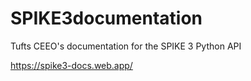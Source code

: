 # SPIKE3documentation
Tufts CEEO's documentation for the SPIKE 3 Python API

https://spike3-docs.web.app/
